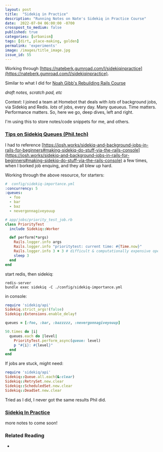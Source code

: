 ```yaml
---
layout: post
title:  "Sidekiq in Practice"
description: "Running Notes on Nate's Sidekiq in Practice Course"
date:  2022-07-04 06:00:00 -0700
crosspost_to_medium: false
published: true
categories: [urbanism]
tags: [dirt, place-making, golden]
permalink: 'experiments'
image: /images/title_image.jpg
issue_id: 55
---
```


Working through [https://nateberk.gumroad.com/l/sidekiqinpractice](https://nateberk.gumroad.com/l/sidekiqinpractice).

Similar to what I did for [Noah Gibb's Rebuilding Rails Course](https://www.intermediateruby.com/rebuilding-rails-course-walkthrough)

_draft notes, scratch pad, etc_

Context: I joined a team at Homebot that deals with _lots_ of background jobs, via Sidekiq and Redis. _lots_ of jobs, every day. Many queueus. Time matters. Performance matters. So, here we go, deep dives, left and right.

I'm using this to store notes/code snippets for me, and others.

### [Tips on Sidekiq Queues (Phil.tech)](https://phil.tech/2016/tips-on-sidekiq-queues/)

I had to reference [https://josh.works/sidekiq-and-background-jobs-in-rails-for-beginners#making-sidekiq-do-stuff-via-the-rails-console](https://josh.works/sidekiq-and-background-jobs-in-rails-for-beginners#making-sidekiq-do-stuff-via-the-rails-console) a few times, when I borked job enquing, and they all blew up hard.

Working through the above resource, for starters:


```yaml
#  config/sidekiq-importance.yml
:concurrency: 5
:queues:
  - foo
  - bar
  - baz
  - nevergonnagiveyouup

```

```ruby
# app/jobs/priority_test_job.rb
class PriorityTest
  include Sidekiq::Worker

  def perform(*args)
    Rails.logger.info args
    Rails.logger.info "prioritytest: current time: #{Time.now}"
    Rails.logger.info 3 + 3 # difficult & computationally expensive operation
    sleep 3
  end
end
```
start redis, then sidekiq:


```
redis-server
bundle exec sidekiq -C ./config/sidekiq-importance.yml
```

in console:
```ruby
require 'sidekiq/api'
Sidekiq.strict_args!(false)
Sidekiq::Extensions.enable_delay!

queues = [:foo, :bar, :bazzzzz, :nevergonnagiveyouup]

50.times do |i|
  queues.each do |level|
    PriorityTest.perform_async(queue: level)
    p "#{i}: #{level}"
  end
end
```

If jobs are stuck, might need:


```ruby
require 'sidekiq/api'
Sidekiq::Queue.all.each(&:clear)
Sidekiq::RetrySet.new.clear
Sidekiq::ScheduledSet.new.clear
Sidekiq::DeadSet.new.clear
```

Tried as I did, I never got the same results Phil did.

### [Sidekiq In Practice](https://nateberk.gumroad.com/l/sidekiqinpractice)

more notes to come soon!

### Related Reading

- []()

